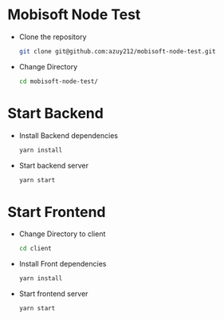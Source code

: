 # Mobisoft Node Test

- Clone the repository

  ```bash
  git clone git@github.com:azuy212/mobisoft-node-test.git
  ```

- Change Directory

  ```bash
  cd mobisoft-node-test/
  ```

# Start Backend

- Install Backend dependencies

  ```bash
  yarn install
  ```

- Start backend server

  ```bash
  yarn start
  ```

# Start Frontend

- Change Directory to client

  ```bash
  cd client
  ```

- Install Front dependencies

  ```bash
  yarn install
  ```

- Start frontend server

  ```bash
  yarn start
  ```
